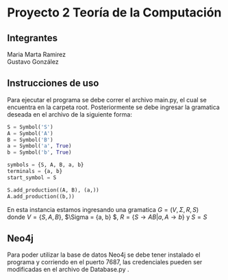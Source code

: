 # Proyecto 2 Teoría de la Computación

## Integrantes
Maria Marta Ramirez  
Gustavo González

## Instrucciones de uso
Para ejecutar el programa se debe correr el archivo main.py, el cual se encuentra en la carpeta root.
Posteriormente se debe ingresar la gramatica deseada en el archivo de la siguiente
forma:

```python
S = Symbol('S')
A = Symbol('A')
B = Symbol('B')
a = Symbol('a', True)
b = Symbol('b', True)

symbols = {S, A, B, a, b}
terminals = {a, b}
start_symbol = S

S.add_production((A, B), (a,))
A.add_production((b,))
```

En esta instancia estamos ingresando una gramatica $G = (V, \Sigma, R, S)$  
donde $V = \{S, A, B\}$, $\Sigma = \{a, b\} $, $R = \{ S \rightarrow AB 
| a, A \rightarrow b \}$ y $S = S$


## Neo4j
Para poder utilizar la base de datos Neo4j se debe tener instalado el programa y corriendo en el puerto 7687, 
las credenciales pueden ser modificadas en el archivo de Database.py .